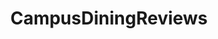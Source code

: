 ---
title: CampusDiningReviews
tags: [WeChat Applet]
style: fill
color: success
description: a WeChat Applet for students to review and rate the dishes in the cafeteria
external_url: https://github.com/PuppyGummy/CampusDiningReviews-WeChat
---